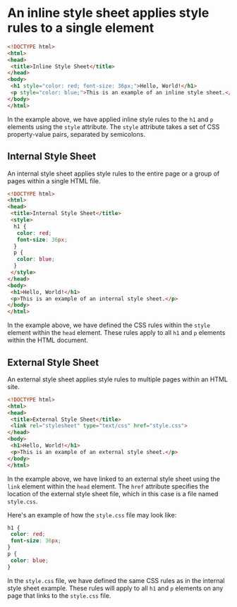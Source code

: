 # An inline style sheet applies style rules to a single element

```html
<!DOCTYPE html>
<html>
<head>
 <title>Inline Style Sheet</title>
</head>
<body>
 <h1 style="color: red; font-size: 36px;">Hello, World!</h1>
 <p style="color: blue;">This is an example of an inline style sheet.</p>
</body>
</html>

```

In the example above, we have applied inline style rules to the `h1` and `p` elements using the `style` attribute. The `style` attribute takes a set of CSS property-value pairs, separated by semicolons.

## Internal Style Sheet

An internal style sheet applies style rules to the entire page or a group of pages within a single HTML file.

```html
<!DOCTYPE html>
<html>
<head>
 <title>Internal Style Sheet</title>
 <style>
  h1 {
   color: red;
   font-size: 36px;
  }
  p {
   color: blue;
  }
 </style>
</head>
<body>
 <h1>Hello, World!</h1>
 <p>This is an example of an internal style sheet.</p>
</body>
</html>

```

In the example above, we have defined the CSS rules within the `style` element within the `head` element. These rules apply to all `h1` and `p` elements within the HTML document.

## External Style Sheet

An external style sheet applies style rules to multiple pages within an HTML site.

```html
<!DOCTYPE html>
<html>
<head>
 <title>External Style Sheet</title>
 <link rel="stylesheet" type="text/css" href="style.css">
</head>
<body>
 <h1>Hello, World!</h1>
 <p>This is an example of an external style sheet.</p>
</body>
</html>

```

In the example above, we have linked to an external style sheet using the `link` element within the `head` element. The `href` attribute specifies the location of the external style sheet file, which in this case is a file named `style.css`.

Here's an example of how the `style.css` file may look like:

```css
h1 {
 color: red;
 font-size: 36px;
}
p {
 color: blue;
}

```

In the `style.css` file, we have defined the same CSS rules as in the internal style sheet example. These rules will apply to all `h1` and `p` elements on any page that links to the `style.css` file.
